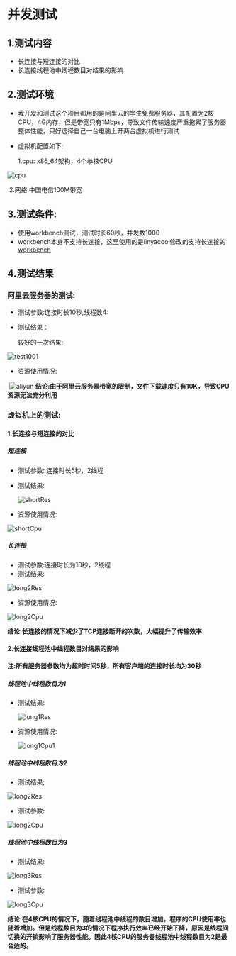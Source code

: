 # 并发测试

## 1.测试内容

* 长连接与短连接的对比
* 长连接线程池中线程数目对结果的影响

## 2.测试环境

* 我开发和测试这个项目都用的是阿里云的学生免费服务器，其配置为2核CPU，4G内存，但是带宽只有1Mbps，导致文件传输速度严重拖累了服务器整体性能，只好选择自己一台电脑上开两台虚拟机进行测试

* 虚拟机配置如下:

  1.cpu: x86_64架构，4个单核CPU

![cpu](cpu.png)



​    	2.网络:中国电信100M带宽

## 3.测试条件:

* 使用workbench测试，测试时长60秒，并发数1000
* workbench本身不支持长连接，这里使用的是linyacool修改的支持长连接的[workbench]( https://github.com/linyacool/WebBench )

## 4.测试结果



### 阿里云服务器的测试:

* 测试参数:连接时长10秒,线程数4:	

* 测试结果：

  较好的一次结果:

![test1001](testAli.png)

* 资源使用情况:

​		![aliyun](aliyun.png)	**结论:由于阿里云服务器带宽的限制，文件下载速度只有10K，导致CPU资源无法充分利用**

### 虚拟机上的测试:

#### 1.长连接与短连接的对比

##### 	   短连接

* 测试参数: 连接时长5秒，2线程

* 测试结果:

  ![shortRes](shortRes.png)

* 资源使用情况:

  

![shortCpu](shortCpu.jpg)

##### 		长连接

* 测试参数:连接时长为10秒，2线程
* 测试结果:


![long2Res](long2Res.png)

* 资源使用情况:

![long2Cpu](long2Cpu.jpg)



**结论:长连接的情况下减少了TCP连接断开的次数，大幅提升了传输效率**



#### 2.长连接线程池中线程数目对结果的影响

**注:所有服务器参数均为超时时间5秒，所有客户端的连接时长均为30秒**

##### 线程池中线程数目为1

* 测试结果:

  ![long1Res](long1Res.png)

* 资源使用情况:

  ![long1Cpu1](long1Cpu.jpg)

  

##### 线程池中线程数目为2

* 测试结果;

![long2Res](long2Res.png)

* 测试参数:

![long2Cpu](long2Cpu.jpg)



##### 线程池中线程数目为3

*  测试结果:

  ![long3Res](long3Res.png)
* 测试参数:

![long3Cpu](long3Cpu.jpg)



**结论:在4核CPU的情况下，随着线程池中线程的数目增加，程序的CPU使用率也随着增加。但是线程数目为3的情况下程序执行效率已经开始下降，原因是线程间切换的开销影响了服务器性能。因此4核CPU的服务器线程池中线程数目为2是最合适的。**





